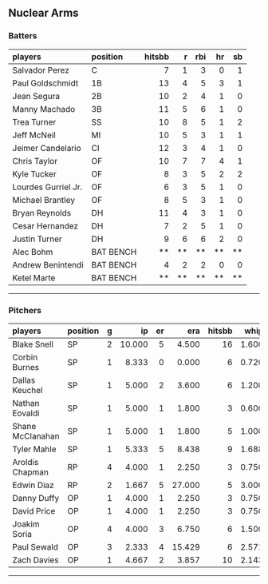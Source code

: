 ## Nuclear Arms

### Batters

 
|players             |position  | hitsbb|  r| rbi| hr| sb| 
|:-------------------|:---------|------:|--:|---:|--:|--:| 
|Salvador Perez      |C         |      7|  1|   3|  0|  1| 
|Paul Goldschmidt    |1B        |     13|  4|   5|  3|  1| 
|Jean Segura         |2B        |     10|  2|   4|  1|  0| 
|Manny Machado       |3B        |     11|  5|   6|  1|  0| 
|Trea Turner         |SS        |     10|  8|   5|  1|  2| 
|Jeff McNeil         |MI        |     10|  5|   3|  1|  1| 
|Jeimer Candelario   |CI        |     12|  3|   4|  1|  0| 
|Chris Taylor        |OF        |     10|  7|   7|  4|  1| 
|Kyle Tucker         |OF        |      8|  3|   5|  2|  2| 
|Lourdes Gurriel Jr. |OF        |      6|  3|   5|  1|  0| 
|Michael Brantley    |OF        |      8|  5|   3|  1|  0| 
|Bryan Reynolds      |DH        |     11|  4|   3|  1|  0| 
|Cesar Hernandez     |DH        |      7|  2|   5|  1|  0| 
|Justin Turner       |DH        |      9|  6|   6|  2|  0| 
|Alec Bohm           |BAT BENCH |     **| **|  **| **| **| 
|Andrew Benintendi   |BAT BENCH |      4|  2|   2|  0|  0| 
|Ketel Marte         |BAT BENCH |     **| **|  **| **| **| 


* * *

### Pitchers

 
|players          |position |  g|     ip| er|    era| hitsbb|  whip| so|  w| sv| 
|:----------------|:--------|--:|------:|--:|------:|------:|-----:|--:|--:|--:| 
|Blake Snell      |SP       |  2| 10.000|  5|  4.500|     16| 1.600| 11|  1|  0| 
|Corbin Burnes    |SP       |  1|  8.333|  0|  0.000|      6| 0.720| 12|  1|  0| 
|Dallas Keuchel   |SP       |  1|  5.000|  2|  3.600|      6| 1.200|  6|  0|  0| 
|Nathan Eovaldi   |SP       |  1|  5.000|  1|  1.800|      3| 0.600|  7|  0|  0| 
|Shane McClanahan |SP       |  1|  5.000|  1|  1.800|      5| 1.000|  7|  1|  0| 
|Tyler Mahle      |SP       |  1|  5.333|  5|  8.438|      9| 1.688|  8|  0|  0| 
|Aroldis Chapman  |RP       |  4|  4.000|  1|  2.250|      3| 0.750|  6|  0|  1| 
|Edwin Diaz       |RP       |  2|  1.667|  5| 27.000|      5| 3.000|  4|  0|  0| 
|Danny Duffy      |OP       |  1|  4.000|  1|  2.250|      3| 0.750|  3|  0|  0| 
|David Price      |OP       |  1|  4.000|  1|  2.250|      3| 0.750|  4|  0|  0| 
|Joakim Soria     |OP       |  4|  4.000|  3|  6.750|      6| 1.500|  6|  0|  3| 
|Paul Sewald      |OP       |  3|  2.333|  4| 15.429|      6| 2.571|  4|  0|  1| 
|Zach Davies      |OP       |  1|  4.667|  2|  3.857|     10| 2.143|  3|  0|  0| 


* * *


